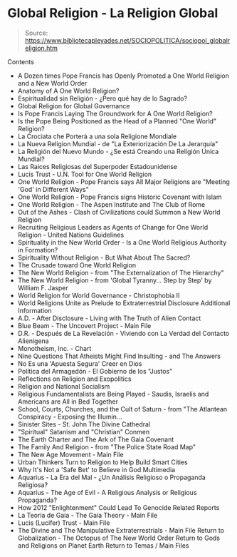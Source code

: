 # Global Religion - La Religion Global

> Source: https://www.bibliotecapleyades.net/SOCIOPOLITICA/sociopol_globalreligion.htm

Contents
- A Dozen times Pope Francis has Openly Promoted a One World Religion and a New World Order
- Anatomy of A One World Religion?
- Espiritualidad sin Religión - ¿Pero qué hay de lo Sagrado?
- Global Religion for Global Governance
- Is Pope Francis Laying The Groundwork for A One World Religion?
- Is the Pope Being Positioned as the Head of a Planned "One World" Religion?
- La Crociata che Porterà a una sola Religione Mondiale
- La Nueva Religion Mundial - de "La Exteriorización De La Jerarquía"
- La Religión del Nuevo Mundo - ¿Se está Creando una Religión Única Mundial?
- Las Raíces Religiosas del Superpoder Estadounidense
- Lucis Trust - U.N. Tool for One World Religion
- One World Religion - Pope Francis says All Major Religions are "Meeting 'God' in Different Ways"
- One World Religion - Pope Francis signs Historic Covenant with Islam
- One World Religion - The Aspen Institute and The Club of Rome
- Out of the Ashes - Clash of Civilizations could Summon a New World Religion
- Recruiting Religious Leaders as Agents of Change for One World Religion - United Nations Guidelines
- Spirituality in the New World Order - Is a One World Religious Authority in Formation?
- Spirituality Without Religion - But What About The Sacred?
- The Crusade toward One World Religion
- The New World Religion - from "The Externalization of The Hierarchy"
- The New World Religion - from 'Global Tyranny... Step by Step' by William F. Jasper
- World Religion for World Governance - Christophobia II
- World Religions Unite as Prelude to Extraterrestrial Disclosure
Additional Information
- A.D. - After Disclosure - Living with The Truth of Alien Contact
- Blue Beam - The Uncovert Project - Main File
- D.R. - Después de La Revelación - Viviendo con La Verdad del Contacto Alienígena
- Monotheism, Inc. - Chart
- Nine Questions That Atheists Might Find Insulting - and The Answers
- No Es una 'Apuesta Segura' Creer en Dios
- Política del Armagedón - El Gobierno de los "Justos"
- Reflections on Religion and Exopolitics
- Religion and National Socialism
- Religious Fundamentalists are Being Played - Saudis, Israelis and Americans are All in Bed Together
- School, Courts, Churches, and the Cult of Saturn - from "The Atlantean Conspiracy - Exposing the Illumin...
- Sinister Sites - St. John The Divine Cathedral
- "Spiritual" Satanism and "Christian" Conmen
- The Earth Charter and The Ark of The Gaia Covenant
- The Family And Religion - from "The Police State Road Map"
- The New Age Movement - Main File
- Urban Thinkers Turn to Religion to Help Build Smart Cities
- Why It's Not a 'Safe Bet' to Believe in God
Multimedia
- Aquarius - La Era del Mal - ¿Un Análisis Religioso o Propaganda Religiosa?
- Aquarius - The Age of Evil - A Religious Analysis or Religious Propaganda?
- How 2012 "Enlightenment" Could Lead To Genocide
Related Reports
- La Teoria de Gaia - The Gaia Theory - Main File
- Lucis (Lucifer) Trust - Main File
- The Divine and The Manipulative Extraterrestrials - Main File
Return to Globalization - The Octopus of The New World Order
Return to Gods and Religions on Planet Earth
Return to Temas / Main Files
